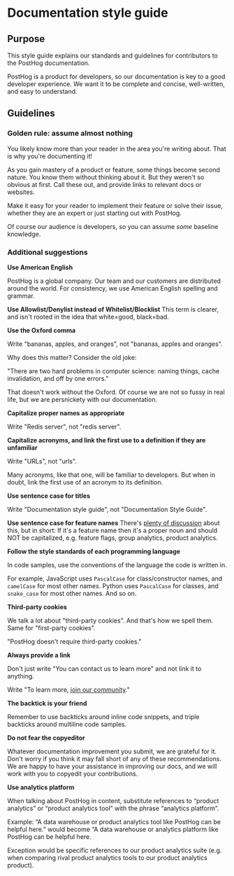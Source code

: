 # Documentation style guide

## Purpose

This style guide explains our standards and guidelines for contributors to the PostHog documentation.

PostHog is a product for developers, so our documentation is key to a good developer experience. We want it to be complete and concise, well-written, and easy to understand.

## Guidelines

### Golden rule: assume almost nothing

You likely know more than your reader in the area you're writing about. That is why you're documenting it!

As you gain mastery of a product or feature, some things become second nature. You know them without thinking about it. But they weren't so obvious at first. Call these out, and provide links to relevant docs or websites.

Make it easy for your reader to implement their feature or solve their issue, whether they are an expert or just starting out with PostHog.

Of course our audience is developers, so you can assume _some_ baseline knowledge.

### Additional suggestions

**Use American English**

PostHog is a global company. Our team and our customers are distributed around the world. For consistency, we use American English spelling and grammar.

**Use Allowlist/Denylist instead of Whitelist/Blocklist**
This term is clearer, and isn't rooted in the idea that white=good, black=bad. 

**Use the Oxford comma** 

Write "bananas, apples, and oranges", not "bananas, apples and oranges".

Why does this matter? Consider the old joke:

"There are two hard problems in computer science: naming things, cache invalidation, and off by one errors."

That doesn't work without the Oxford. Of course we are not so fussy in real life, but we are persnickety with our documentation.

**Capitalize proper names as appropriate**

Write "Redis server", not "redis server".

**Capitalize acronyms, and link the first use to a definition if they are unfamiliar**

Write "URLs", not "urls".

Many acronyms, like that one, will be familiar to developers. But when in doubt, link the first use of an acronym to its definition.

**Use sentence case for titles**

Write "Documentation style guide", not "Documentation Style Guide". 

**Use sentence case for feature names**
There's [plenty of discussion](https://github.com/PostHog/posthog/issues/7648) about this, but in short: If it's a feature name then it's a proper noun and should NOT be capitalized, e.g. feature flags, group analytics, product analytics.  

**Follow the style standards of each programming language**

In code samples, use the conventions of the language the code is written in.

For example, JavaScript uses `PascalCase` for class/constructor names, and `camelCase` for most other names. Python uses `PascalCase` for classes, and `snake_case` for most other names. And so on.

**Third-party cookies**

We talk a lot about "third-party cookies". And that's how we spell them. Same for "first-party cookies". 

"PostHog doesn't require third-party cookies."

**Always provide a link**

Don't just write "You can contact us to learn more" and not link it to anything.

Write "To learn more, [join our community](https://posthog.com/questions)."

**The backtick is your friend**

Remember to use backticks around inline code snippets, and triple backticks around multiline code samples.

**Do not fear the copyeditor**

Whatever documentation improvement you submit, we are grateful for it. Don't worry if you think it may fall short of any of these recommendations. We are happy to have your assistance in improving our docs, and we will work with you to copyedit your contributions.

**Use analytics platform**

When talking about PostHog in content, substitute references to “product analytics” or “product analytics tool” with the phrase “analytics platform”.

Example: “A data warehouse or product analytics tool like PostHog can be helpful here.” would become “A data warehouse or analytics platform like PostHog can be helpful here.

Exception would be specific references to our product analytics suite (e.g. when comparing rival product analytics tools to our product analytics product).

